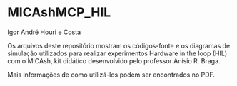 # MICAshMCP_HIL
Igor André Houri e Costa


Os arquivos deste repositório mostram os códigos-fonte e os diagramas de simulação utilizados
para realizar experimentos Hardware in the loop (HIL) com o MICAsh, kit didátíco desenvolvido
pelo professor Anísio R. Braga.

Mais informações de como utilizá-los podem ser encontrados no PDF.
